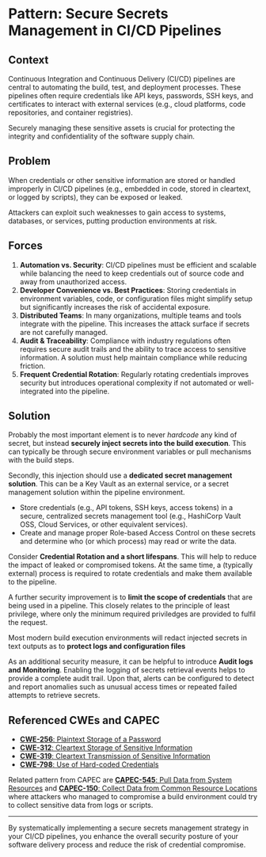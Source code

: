 # Pattern: Secure Secrets Management in CI/CD Pipelines

## Context
Continuous Integration and Continuous Delivery (CI/CD) pipelines are central to automating the build, test, and deployment processes. These pipelines often require credentials like API keys, passwords, SSH keys, and certificates to interact with external services (e.g., cloud platforms, code repositories, and container registries). 

Securely managing these sensitive assets is crucial for protecting the integrity and confidentiality of the software supply chain.

## Problem

When credentials or other sensitive information are stored or handled improperly in CI/CD pipelines (e.g., embedded in code, stored in cleartext, or logged by scripts), they can be exposed or leaked.

Attackers can exploit such weaknesses to gain access to systems, databases, or services, putting production environments at risk.

## Forces
1. **Automation vs. Security**: CI/CD pipelines must be efficient and scalable while balancing the need to keep credentials out of source code and away from unauthorized access.  
2. **Developer Convenience vs. Best Practices**: Storing credentials in environment variables, code, or configuration files might simplify setup but significantly increases the risk of accidental exposure.  
3. **Distributed Teams**: In many organizations, multiple teams and tools integrate with the pipeline. This increases the attack surface if secrets are not carefully managed.  
4. **Audit & Traceability**: Compliance with industry regulations often requires secure audit trails and the ability to trace access to sensitive information. A solution must help maintain compliance while reducing friction.  
5. **Frequent Credential Rotation**: Regularly rotating credentials improves security but introduces operational complexity if not automated or well-integrated into the pipeline.

## Solution

Probably the most important element is to never *hardcode* any kind of secret, but instead **securely inject secrets into the build execution**. This can typically be through secure environment variables or pull mechanisms with the build steps.

Secondly, this injection should use a **dedicated secret management solution**. This can be a Key Vault as an external service, or a secret management solution within the pipeline environment.

- Store credentials (e.g., API tokens, SSH keys, access tokens) in a secure, centralized secrets management tool (e.g., HashiCorp Vault OSS, Cloud Services, or other equivalent services). 
- Create and manage proper Role-based Access Control on these secrets and determine who (or which process) may read or write the data.

Consider **Credential Rotation and a short lifespans**. This will help to reduce the impact of leaked or compromised tokens. At the same time, a (typically external) process is required to rotate credentials and make them available to the pipeline.

A further security improvement is to **limit the scope of credentials** that are being used in a pipeline. This closely relates to the principle of least privilege, where only the minimum required priviledges are provided to fulfil the request.

Most modern build execution environments will redact injected secrets in text outputs as to **protect logs and configuration files**  

As an additional security measure, it can be helpful to introduce **Audit logs and Monitoring**. Enabling the logging of secrets retrieval events helps to provide a complete audit trail. Upon that, alerts can be configured to detect and report anomalies such as unusual access times or repeated failed attempts to retrieve secrets. 

## Referenced CWEs and CAPEC
- [**CWE-256**: Plaintext Storage of a Password](https://cwe.mitre.org/data/definitions/256.html)  
- [**CWE-312**: Cleartext Storage of Sensitive Information](https://cwe.mitre.org/data/definitions/312.html)  
- [**CWE-319**: Cleartext Transmission of Sensitive Information](https://cwe.mitre.org/data/definitions/319.html)  
- [**CWE-798**: Use of Hard-coded Credentials](https://cwe.mitre.org/data/definitions/798.html)  

Related pattern from CAPEC are [**CAPEC-545**: Pull Data from System Resources](https://capec.mitre.org/data/definitions/545.html) and [**CAPEC-150**: Collect Data from Common Resource Locations](https://capec.mitre.org/data/definitions/150.html) where attackers who managed to compromise a build environment could try to collect sensitive data from logs or scripts.

---

By systematically implementing a secure secrets management strategy in your CI/CD pipelines, you enhance the overall security posture of your software delivery process and reduce the risk of credential compromise.
